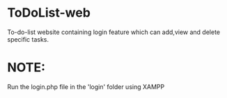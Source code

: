 # ToDoList-web
To-do-list website containing login feature which can add,view and delete specific tasks.

# NOTE:
Run the login.php file in the 'login' folder using XAMPP
